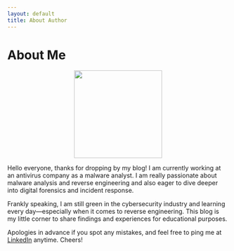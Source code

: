 ```yaml
---
layout: default
title: About Author
---
```


<div class="post">
  <h1 class="pageTitle">About Me</h1>

  <p style="text-align: center;">
    <img src="{{ '/assets/img/me.jpg' }}" alt="" style="display: block; margin: 0 auto; width: 200px; height: auto;">
  </p>

  <p>
    Hello everyone, thanks for dropping by my blog! I am currently working at an antivirus company as a malware analyst.
    I am really passionate about malware analysis and reverse engineering and also eager to dive deeper into digital forensics and incident response.
  </p>

  <p>
    Frankly speaking, I am still green in the cybersecurity industry and learning every day—especially when it comes to reverse engineering.
    This blog is my little corner to share findings and experiences for educational purposes.
  </p>

  <p>
    Apologies in advance if you spot any mistakes, and feel free to ping me at
    <a href="https://www.linkedin.com/in/hareezishraf" target="_blank">LinkedIn</a> anytime. Cheers!
  </p>
</div>
